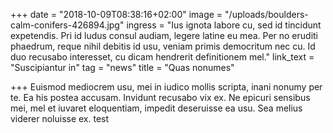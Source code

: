 +++
date = "2018-10-09T08:38:16+02:00"
image = "/uploads/boulders-calm-conifers-426894.jpg"
ingress = "Ius ignota labore cu, sed id tincidunt expetendis. Pri id ludus consul audiam, legere latine eu mea. Per no eruditi phaedrum, reque nihil debitis id usu, veniam primis democritum nec cu. Id duo recusabo interesset, cu dicam hendrerit definitionem mel."
link_text = "Suscipiantur in"
tag = "news"
title = "Quas nonumes"

+++
Euismod mediocrem usu, mei in iudico mollis scripta, inani nonumy per te. Ea his postea accusam. Invidunt recusabo vix ex. Ne epicuri sensibus mei, mel et iuvaret eloquentiam, impedit deseruisse ea usu. Sea melius viderer noluisse ex. test